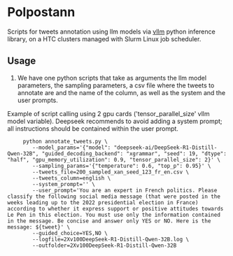 # Polpostann

Scripts for tweets annotation using llm models via [vllm](https://docs.vllm.ai/en/latest) python inference library, on a HTC clusters managed with Slurm Linux job scheduler.

## Usage

1. We have one python scripts that take as arguments the llm model parameters, the sampling parameters, a csv file where the tweets to annotate are and the name of the column, as well as the system and the user prompts.     

Example of script calling using 2 gpu cards ('tensor_parallel_size' vllm model variable).
Deepseek recommends to avoid adding a system prompt; all instructions should be contained within the user prompt.

```
     python annotate_tweets.py \
        --model_params='{"model": "deepseek-ai/DeepSeek-R1-Distill-Qwen-32B", "guided_decoding_backend": "xgrammar", "seed": 19, "dtype": "half", "gpu_memory_utilization": 0.9, "tensor_parallel_size": 2}' \
        --sampling_params='{"temperature": 0.6, "top_p": 0.95}' \
        --tweets_file=200_sampled_xan_seed_123_fr_en.csv \
        --tweets_column=english \
        --system_prompt='' \
        --user_prompt='You are an expert in French politics. Please classify the following social media message (that were posted in the weeks leading up to the 2022 presidential election in France) according to whether it express support or positive attitudes towards Le Pen in this election. You must use only the information contained in the message. Be concise and answer only YES or NO. Here is the message: ${tweet}' \
        --guided_choice=YES,NO \
        --logfile=2Xv100DeepSeek-R1-Distill-Qwen-32B.log \
        --outfolder=2Xv100DeepSeek-R1-Distill-Qwen-32B
```
